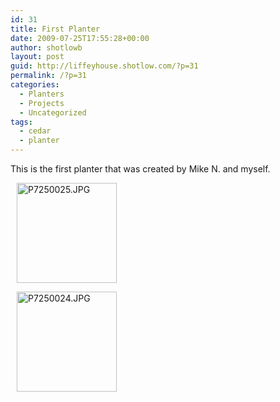 ```yaml
---
id: 31
title: First Planter
date: 2009-07-25T17:55:28+00:00
author: shotlowb
layout: post
guid: http://liffeyhouse.shotlow.com/?p=31
permalink: /?p=31
categories:
  - Planters
  - Projects
  - Uncategorized
tags:
  - cedar
  - planter
---
```

This is the first planter that was created by Mike N. and myself.

<div class="pie-gallery alignGalleryLeft">
  <div class="pie-item" style="margin: 10px 10px 10px 10px;">
    <p class="pie-img-wrapper">
      <a rel="lightbox[2011-3-1-17-40-13]" href="http://lh6.ggpht.com/_UnHIABd3xdI/TZnddc6Hz7I/AAAAAAAAAOU/yQu6t7f9VcE/P7250025.JPG?imgmax=640"><img class="pie-img" src="http://lh6.ggpht.com/_UnHIABd3xdI/TZnddc6Hz7I/AAAAAAAAAOU/yQu6t7f9VcE/s160-c/P7250025.JPG" alt="P7250025.JPG" width="160" height="160" /></a>
    </p>
  </div>
  
  <div class="pie-item" style="margin: 10px 10px 10px 10px;">
    <p class="pie-img-wrapper">
      <a rel="lightbox[2011-3-1-17-40-13]" href="http://lh5.ggpht.com/_UnHIABd3xdI/TZnddZaGuPI/AAAAAAAAAOQ/m7OYdJAYa7I/P7250024.JPG?imgmax=640"><img class="pie-img" src="http://lh5.ggpht.com/_UnHIABd3xdI/TZnddZaGuPI/AAAAAAAAAOQ/m7OYdJAYa7I/s160-c/P7250024.JPG" alt="P7250024.JPG" width="160" height="160" /></a>
    </p>
  </div>
</div>

&nbsp;